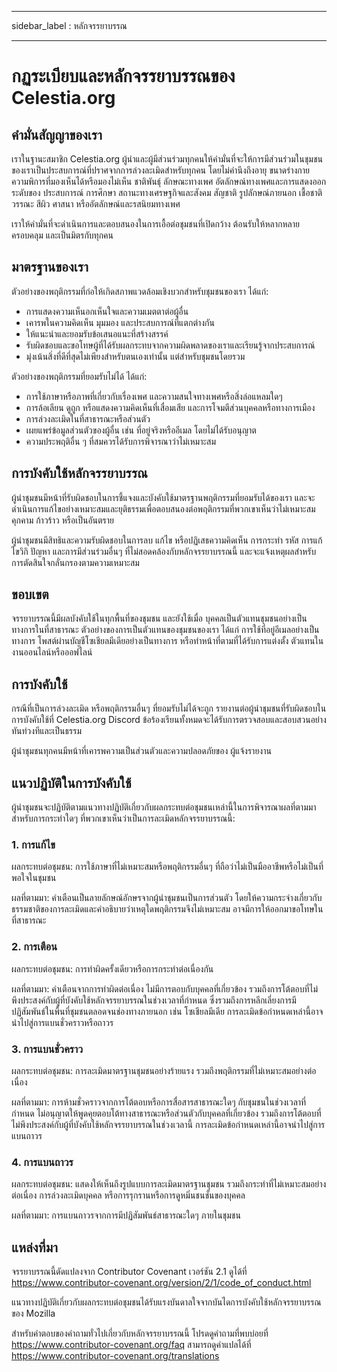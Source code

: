 - - -
sidebar_label : หลักจรรยาบรรณ
- - -

# กฏระเบียบและหลักจรรยาบรรณของ Celestia.org

## คำมั่นสัญญาของเรา

เราในฐานะสมาชิก Celestia.org ผู้นำและผู้มีส่วนร่วมทุกคนให้คำมั่นที่จะให้การมีส่วนร่วมในชุมชนของเราเป็นประสบการณ์ที่ปราศจากการล่วงละเมิดสำหรับทุกคน โดยไม่คำนึงถึงอายุ ขนาดร่างกาย ความพิการที่มองเห็นได้หรือมองไม่เห็น ชาติพันธุ์ ลักษณะทางเพศ อัตลักษณ์ทางเพศและการแสดงออก ระดับของ ประสบการณ์ การศึกษา สถานะทางเศรษฐกิจและสังคม สัญชาติ รูปลักษณ์ภายนอก เชื้อชาติ วรรณะ สีผิว ศาสนา หรืออัตลักษณ์และรสนิยมทางเพศ

เราให้คำมั่นที่จะดำเนินการและตอบสนองในการเอื้อต่อชุมชนที่เปิดกว้าง ต้อนรับให้หลากหลาย ครอบคลุม และเป็นมิตรกับทุกคน

## มาตรฐานของเรา

ตัวอย่างของพฤติกรรมที่ก่อให้เกิดสภาพแวดล้อมเชิงบวกสำหรับชุมชนของเรา ได้แก่:

* การแสดงความเห็นอกเห็นใจและความเมตตาต่อผู้อื่น
* เคารพในความคิดเห็น มุมมอง และประสบการณ์ที่แตกต่างกัน
* ให้แนะนำและยอมรับข้อเสนอแนะที่สร้างสรรค์
* รับผิดชอบและขอโทษผู้ที่ได้รับผลกระทบจากความผิดพลาดของเราและเรียนรู้จากประสบการณ์
* มุ่งเน้นสิ่งที่ดีที่สุดไม่เพียงสำหรับตนเองเท่านั้น แต่สำหรับชุมชนโดยรวม

ตัวอย่างของพฤติกรรมที่ยอมรับไม่ได้ ได้แก่:

* การใช้ภาษาหรือภาพที่เกี่ยวกับเรื่องเพศ และความสนใจทางเพศหรือสิ่งล่อแหลมใดๆ
* การล้อเลียน ดูถูก หรือแสดงความคิดเห็นที่เสื่อมเสีย และการโจมตีส่วนบุคคลหรือทางการเมือง
* การล่วงละเมิดในที่สาธารณะหรือส่วนตัว
* เผยแพร่ข้อมูลส่วนตัวของผู้อื่น เช่น ที่อยู่จริงหรืออีเมล โดยไม่ได้รับอนุญาต
* ความประพฤติอื่น ๆ ที่สมควรได้รับการพิจารณาว่าไม่เหมาะสม

## การบังคับใช้หลักจรรยาบรรณ

ผู้นำชุมชนมีหน้าที่รับผิดชอบในการชี้แจงและบังคับใช้มาตรฐานพฤติกรรมที่ยอมรับได้ของเรา และจะดำเนินการแก้ไขอย่างเหมาะสมและยุติธรรมเพื่อตอบสนองต่อพฤติกรรมที่พวกเขาเห็นว่าไม่เหมาะสม คุกคาม ก้าวร้าว หรือเป็นอันตราย

ผู้นำชุมชนมีสิทธิและความรับผิดชอบในการลบ แก้ไข หรือปฏิเสธความคิดเห็น การกระทำ รหัส การแก้ไขวิกิ ปัญหา และการมีส่วนร่วมอื่นๆ ที่ไม่สอดคล้องกับหลักจรรยาบรรณนี้ และจะแจ้งเหตุผลสำหรับการตัดสินใจกลั่นกรองตามความเหมาะสม

## ขอบเขต

จรรยาบรรณนี้มีผลบังคับใช้ในทุกพื้นที่ของชุมชน และยังใช้เมื่อ บุคคลเป็นตัวแทนชุมชนอย่างเป็นทางการในที่สาธารณะ ตัวอย่างของการเป็นตัวแทนของชุมชนของเรา ได้แก่ การใช้ที่อยู่อีเมลอย่างเป็นทางการ โพสต์ผ่านบัญชีโซเชียลมีเดียอย่างเป็นทางการ หรือทำหน้าที่ตามที่ได้รับการแต่งตั้ง ตัวแทนในงานออนไลน์หรือออฟไลน์

## การบังคับใช้

กรณีที่เป็นการล่วงละเมิด หรือพฤติกรรมอื่นๆ ที่ยอมรับไม่ได้จะถูก รายงานต่อผู้นำชุมชนที่รับผิดชอบในการบังคับใช้ที่ Celestia.org Discord ข้อร้องเรียนทั้งหมดจะได้รับการตรวจสอบและสอบสวนอย่างทันท่วงทีและเป็นธรรม

ผู้นำชุมชนทุกคนมีหน้าที่เคารพความเป็นส่วนตัวและความปลอดภัยของ ผู้แจ้งรายงาน

## แนวปฏิบัติในการบังคับใช้

ผู้นำชุมชนจะปฏิบัติตามแนวทางปฏิบัติเกี่ยวกับผลกระทบต่อชุมชนเหล่านี้ในการพิจารณาผลที่ตามมาสำหรับการกระทำใดๆ ที่พวกเขาเห็นว่าเป็นการละเมิดหลักจรรยาบรรณนี้:

### 1. การแก้ไข

ผลกระทบต่อชุมชน: การใช้ภาษาที่ไม่เหมาะสมหรือพฤติกรรมอื่นๆ ที่ถือว่าไม่เป็นมืออาชีพหรือไม่เป็นที่พอใจในชุมชน

ผลที่ตามมา: คำเตือนเป็นลายลักษณ์อักษรจากผู้นำชุมชนเป็นการส่วนตัว โดยให้ความกระจ่างเกี่ยวกับธรรมชาติของการละเมิดและคำอธิบายว่าเหตุใดพฤติกรรมจึงไม่เหมาะสม อาจมีการให้ออกมาขอโทษในที่สาธารณะ

### 2. การเตือน

ผลกระทบต่อชุมชน: การทำผิดครั้งเดียวหรือการกระทำต่อเนื่องกัน

ผลที่ตามมา: คำเตือนจากการทำผิดต่อเนื่อง ไม่มีการตอบกับบุคคลที่เกี่ยวข้อง รวมถึงการโต้ตอบที่ไม่พึงประสงค์กับผู้ที่บังคับใช้หลักจรรยาบรรณในช่วงเวลาที่กำหนด ซึ่งรวมถึงการหลีกเลี่ยงการมีปฏิสัมพันธ์ในพื้นที่ชุมชนตลอดจนช่องทางภายนอก เช่น โซเชียลมีเดีย การละเมิดข้อกำหนดเหล่านี้อาจนำไปสู่การแบนชั่วคราวหรือถาวร

### 3. การแบนชั่วคราว

ผลกระทบต่อชุมชน: การละเมิดมาตรฐานชุมชนอย่างร้ายแรง รวมถึงพฤติกรรมที่ไม่เหมาะสมอย่างต่อเนื่อง

ผลที่ตามมา: การห้ามชั่วคราวจากการโต้ตอบหรือการสื่อสารสาธารณะใดๆ กับชุมชนในช่วงเวลาที่กำหนด ไม่อนุญาตให้พูดคุยตอบโต้ทางสาธารณะหรือส่วนตัวกับบุคคลที่เกี่ยวข้อง รวมถึงการโต้ตอบที่ไม่พึงประสงค์กับผู้ที่บังคับใช้หลักจรรยาบรรณในช่วงเวลานี้ การละเมิดข้อกำหนดเหล่านี้อาจนำไปสู่การแบนถาวร

### 4. การแบนถาวร

ผลกระทบต่อชุมชน: แสดงให้เห็นถึงรูปแบบการละเมิดมาตรฐานชุมชน รวมถึงกระทำที่ไม่เหมาะสมอย่างต่อเนื่อง การล่วงละเมิดบุคคล หรือการรุกรานหรือการดูหมิ่นชนชั้นของบุคคล

ผลที่ตามมา: การแบนถาวรจากการมีปฏิสัมพันธ์สาธารณะใดๆ ภายในชุมชน

## แหล่งที่มา

จรรยาบรรณนี้ดัดแปลงจาก Contributor Covenant เวอร์ชัน 2.1 ดูได้ที่ https://www.contributor-covenant.org/version/2/1/code_of_conduct.html

แนวทางปฏิบัติเกี่ยวกับผลกระทบต่อชุมชนได้รับแรงบันดาลใจจากบันไดการบังคับใช้หลักจรรยาบรรณของ Mozilla

สำหรับคำตอบของคำถามทั่วไปเกี่ยวกับหลักจรรยาบรรณนี้ โปรดดูคำถามที่พบบ่อยที่ https://www.contributor-covenant.org/faq สามารถดูคำแปลได้ที่ https://www.contributor-covenant.org/translations
